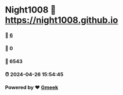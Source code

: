 # Night1008 :link: https://night1008.github.io 
### :page_facing_up: [6](https://night1008.github.io/tag.html) 
### :speech_balloon: 0 
### :hibiscus: 6543 
### :alarm_clock: 2024-04-26 15:54:45 
### Powered by :heart: [Gmeek](https://github.com/Meekdai/Gmeek)

